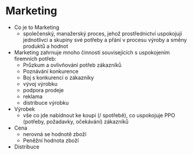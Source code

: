 # Marketing
- Co je to Marketing
	- společenský, manažerský proces, jehož prostřednictví uspokojují jednotlivci a skupiny své potřeby a přání v procesu výroby a směny produktů a hodnot
- Marketing zahrnuje mnoho činností souvisejících s uspokojením firemních potřeb:
	- Průzkum a ovlivňování potřeb zákazníků
	- Poznávání konkurence
	- Boj s konkurencí o zákazníky
	- vývoj výrobku
	- podpora prodeje
	- reklama
	- distribuce výrobku
- Výrobek
	- vše co jde nabídnout ke koupi (/ spotřebě), co uspokojuje PPO (potřeby, požadavky, očekávání) zákazníků
- Cena
	- nerovná se hodnotě zboží
	- Peněžní hodnota zboží
- Distribuce
